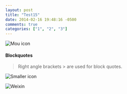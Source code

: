 ```yaml
---
layout: post
title: "Test15"
date: 2014-02-16 19:48:16 -0500
comments: true
categories: ["1", "2", "3"]
---
```


![Mou icon](http://mouapp.com/Mou_128.png) 

#### Blockquotes

> Right angle brackets &gt; are used for block quotes.

![Smaller icon](http://smallerapp.com/favicon.ico "Title here")  

![Weixin](http://farm8.staticflickr.com/7366/12629887653_01fb96b0e4_o.jpg) 
 